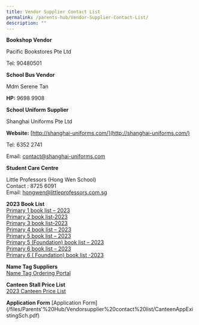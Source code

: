 ```yaml
---
title: Vendor Supplier Contact List
permalink: /parents-hub/Vendor-Supplier-Contact-List/
description: ""
---
```

**Bookshop Vendor**

Pacific Bookstores Pte Ltd

Tel: 90480501

**School Bus Vendor**

Mdm Serene Tan

**HP:** 9698 9908

**School Uniform Supplier**

Shanghai Uniforms Pte Ltd

**Website:** [http://shanghai-uniforms.com/](http://shanghai-uniforms.com/)

Tel: 6352 2741

Email: [contact@shanghai-uniforms.com](mailto:contact@shanghai-uniforms.com) 

**Student Care Centre**

Little Professors (Hong Wen School)  
Contact : 8725 6091  
Email: [hongwen@littleprofessors.com.sg](mailto:hongwen@littleprofessors.com.sg)

**2023 Book List**  
[Primary 1 book list – 2023](/files/Parents'%20Hub/Vendorsupplier%20contact%20list/p1_bklist_2023.pdf)  
[Primary 2 book list-2023](/files/Parents'%20Hub/Vendorsupplier%20contact%20list/p2_bklist_2023.pdf)  
[Primary 3 book list-2023](/files/Parents'%20Hub/Vendorsupplier%20contact%20list/p3_bklist_2023.pdf)     
[Primary 4 book list – 2023](/files/Parents'%20Hub/Vendorsupplier%20contact%20list/p4_bklist_2023.pdf)  
[Primary 5 book list – 2023](/files/Parents'%20Hub/Vendorsupplier%20contact%20list/p5_bklist_2023.pdf)  
[Primary 5 (Foundation) book list – 2023](/files/Parents'%20Hub/Vendorsupplier%20contact%20list/p5_fdn_bklist_2023.pdf)  
[Primary 6 book list – 2023](/files/Parents'%20Hub/Vendorsupplier%20contact%20list/p6_bklist_2023.pdf)  
[Primary 6 ( Foundation) book list -2023](/files/Parents'%20Hub/Vendorsupplier%20contact%20list/p6_fdn_bklist_2023.pdf)


**Name Tag Suppliers**  
[Name Tag Ordering Portal](http://www.stitchwerkz.sg/nametags_hws)

**Canteen Stall Price List**  
[2023 Canteen Price List](/files/Parents'%20Hub/Vendorsupplier%20contact%20list/Canteen_prices_2023.pdf)

**Application Form**
[Application Form]
(/files/Parents'%20Hub/Vendorsupplier%20contact%20list/CanteenAppExistingSch.pdf)